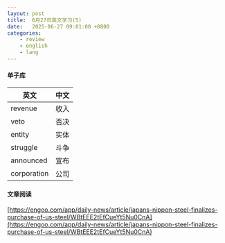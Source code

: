 ```yaml
---
layout: post
title:  6月27日英文学习(5)
date:   2025-06-27 09:01:00 +0800
categories: 
    - review
    - english
    - lang
---
```


#### 单子库

英文 | 中文
-- | --
revenue | 收入
veto | 否决
entity | 实体
struggle | 斗争
announced  | 宣布
corporation | 公司

#### 文章阅读

[https://engoo.com/app/daily-news/article/japans-nippon-steel-finalizes-purchase-of-us-steel/WBtEEE2tEfCueYt5Nu0CnA](https://engoo.com/app/daily-news/article/japans-nippon-steel-finalizes-purchase-of-us-steel/WBtEEE2tEfCueYt5Nu0CnA)
